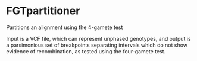 # FGTpartitioner
Partitions an alignment using the 4-gamete test

Input is a VCF file, which can represent unphased genotypes, and output is a parsimonious set of breakpoints separating intervals which do not show evidence of recombination, as tested using the four-gamete test. 

